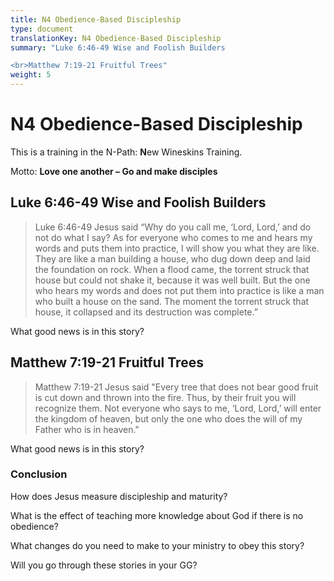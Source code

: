 ```yaml
---
title: N4 Obedience-Based Discipleship
type: document
translationKey: N4 Obedience-Based Discipleship
summary: "Luke 6:46-49 Wise and Foolish Builders

<br>Matthew 7:19-21 Fruitful Trees"
weight: 5
---
```

# N4 Obedience-Based Discipleship

This is a training in the N-Path: **N**ew Wineskins Training.

Motto: **Love one another – Go and make disciples**

## Luke 6:46-49 Wise and Foolish Builders

>   Luke 6:46-49 Jesus said “Why do you call me, ‘Lord, Lord,’ and do not do what I say? As for everyone who comes to me and hears my words and puts them into practice, I will show you what they are like. They are like a man building a house, who dug down deep and laid the foundation on rock. When a flood came, the torrent struck that house but could not shake it, because it was well built. But the one who hears my words and does not put them into practice is like a man who built a house on the sand. The moment the torrent struck that house, it collapsed and its destruction was complete.”

What good news is in this story?

## Matthew 7:19-21 Fruitful Trees

>   Matthew 7:19-21 Jesus said "Every tree that does not bear good fruit is cut down and thrown into the fire. Thus, by their fruit you will recognize them. Not everyone who says to me, ‘Lord, Lord,’ will enter the kingdom of heaven, but only the one who does the will of my Father who is in heaven."

What good news is in this story?

### Conclusion

How does Jesus measure discipleship and maturity?

What is the effect of teaching more knowledge about God if there is no obedience?

What changes do you need to make to your ministry to obey this story?

Will you go through these stories in your GG?

